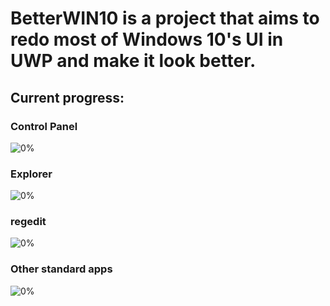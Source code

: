 # BetterWIN10 is a project that aims to redo most of Windows 10's UI in UWP and make it look better.

## Current progress:

### Control Panel          

![0%](https://progress-bar.xyz/0)

### Explorer               

![0%](https://progress-bar.xyz/0)

### regedit                

![0%](https://progress-bar.xyz/0)

### Other standard apps    

![0%](https://progress-bar.xyz/0)
